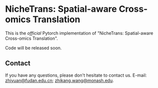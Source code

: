 # NicheTrans: Spatial-aware Cross-omics Translation
This is the *official* Pytorch implementation of "NicheTrans: Spatial-aware Cross-omics Translation". 

Code will be released soon. 

## Contact
If you have any questions, please don't hesitate to contact us. E-mail: [zhiyuan@fudan.edu.cn](mailto:zhiyuan@fudan.edu.cn); [zhikang.wang@monash.edu](mailto:zhikang.wang@monash.edu).
